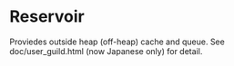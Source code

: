 Reservoir
===
Proviedes outside heap (off-heap) cache and queue. See doc/user\_guild.html (now Japanese only) for detail.
